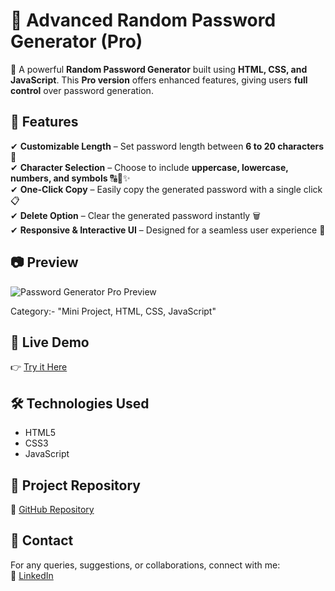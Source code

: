 # 🔐 Advanced Random Password Generator (Pro)  

🚀 A powerful **Random Password Generator** built using **HTML, CSS, and JavaScript**. This **Pro version** offers enhanced features, giving users **full control** over password generation.  

## 🌟 Features  
✔ **Customizable Length** – Set password length between **6 to 20 characters** 📏  
✔ **Character Selection** – Choose to include **uppercase, lowercase, numbers, and symbols** 🔠🔢✨  
✔ **One-Click Copy** – Easily copy the generated password with a single click 📋  
✔ **Delete Option** – Clear the generated password instantly 🗑️  
✔ **Responsive & Interactive UI** – Designed for a seamless user experience 🎨  

## 📷 Preview  
![Password Generator Pro Preview](https://github.com/user-attachments/assets/3de3dc89-5660-4d94-875a-4f7ddbf81902)  

Category:- "Mini Project, HTML, CSS, JavaScript"

## 🔗 Live Demo  
👉 [Try it Here](https://praveenkr398.github.io/Adv-Random-Password-Generator/)  

## 🛠 Technologies Used  
- HTML5  
- CSS3  
- JavaScript  

## 📂 Project Repository  
🔗 [GitHub Repository](https://github.com/Praveenkr398/Adv-Random-Password-Generator)  

## 📩 Contact  
For any queries, suggestions, or collaborations, connect with me:  
🔗 [LinkedIn](https://www.linkedin.com/in/Praveenkr398)  

